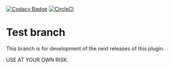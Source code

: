 [![Codacy Badge](https://api.codacy.com/project/badge/Grade/ad2a5c3320dd43cbad38ba13a85f8a66/test)](https://www.codacy.com/app/flintintoe/SimpleSidebar?utm_source=github.com&amp;utm_medium=referral&amp;utm_content=flintintoe/SimpleSidebar&amp;utm_campaign=Badge_Grade) [![CircleCI](https://circleci.com/gh/flintintoe/SimpleSidebar/tree/test.svg?style=svg)](https://circleci.com/gh/flintintoe/SimpleSidebar/tree/test)
# Test branch

This branch is for development of the next releases of this plugin.

USE AT YOUR OWN RISK.


